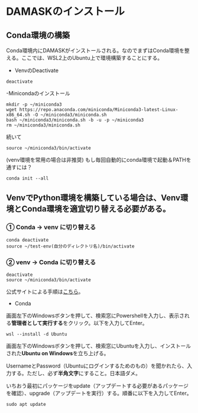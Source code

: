 # DAMASKのインストール
## Conda環境の構築
Conda環境内にDAMASKがインストールされる。なのでまずはConda環境を整える。ここでは、WSL2上のUbuntu上で環境構築することにする。

- VenvのDeactivate
```
deactivate
```
-Minicondaのインストール
```
mkdir -p ~/miniconda3
wget https://repo.anaconda.com/miniconda/Miniconda3-latest-Linux-x86_64.sh -O ~/miniconda3/miniconda.sh
bash ~/miniconda3/miniconda.sh -b -u -p ~/miniconda3
rm ~/miniconda3/miniconda.sh
```
続いて
```
source ~/miniconda3/bin/activate
```
(venv環境を常用の場合は非推奨) もし毎回自動的にconda環境で起動＆PATHを通すには？
```
conda init --all
```
## VenvでPython環境を構築している場合は、Venv環境とConda環境を適宜切り替える必要がある。
### ① Conda → venv に切り替える
```
conda deactivate
source ~/test-env(自分のディレクトリ名)/bin/activate
```
### ② venv → Conda に切り替える
```
deactivate
source ~/miniconda3/bin/activate
```

公式サイトによる手順は[こちら](https://www.anaconda.com/docs/getting-started/miniconda/install#linux)。
- Conda

画面左下のWindowsボタンを押して、検索窓にPowershellを入力し、表示される**管理者として実行する**をクリック。以下を入力してEnter。
```
wsl --install -d Ubuntu
```
画面左下のWindowsボタンを押して、検索窓にUbuntuを入力し、インストールされた**Ubuntu on Windows**を立ち上げる。

UsernameとPassword（Ubuntuにログインするためのもの）を聞かれたら、入力する。ただし、必ず**半角文字**にすること。日本語ダメ。

いちおう最初にパッケージをupdate（アップデートする必要があるパッケージを確認）、upgrade（アップデートを実行）する。順番に以下を入力してEnter。
```
sudo apt update
